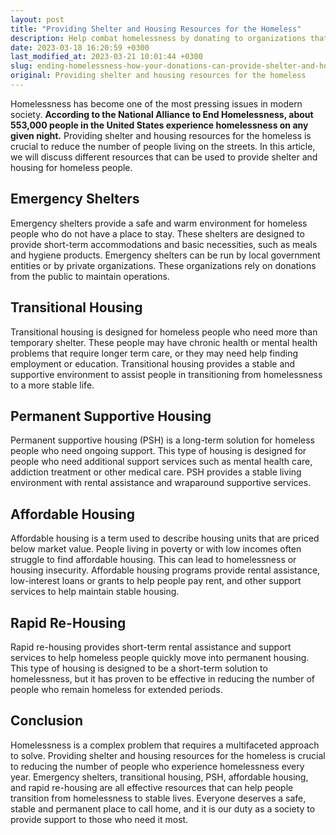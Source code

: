 ```yaml
---
layout: post
title: "Providing Shelter and Housing Resources for the Homeless"
description: Help combat homelessness by donating to organizations that provide shelter and housing resources for the homeless.
date: 2023-03-18 16:20:59 +0300
last_modified_at: 2023-03-21 10:01:44 +0300
slug: ending-homelessness-how-your-donations-can-provide-shelter-and-housing-resources
original: Providing shelter and housing resources for the homeless
---
```

Homelessness has become one of the most pressing issues in modern society. **According to the National Alliance to End Homelessness, about 553,000 people in the United States experience homelessness on any given night.** Providing shelter and housing resources for the homeless is crucial to reduce the number of people living on the streets. In this article, we will discuss different resources that can be used to provide shelter and housing for homeless people.

## Emergency Shelters

Emergency shelters provide a safe and warm environment for homeless people who do not have a place to stay. These shelters are designed to provide short-term accommodations and basic necessities, such as meals and hygiene products. Emergency shelters can be run by local government entities or by private organizations. These organizations rely on donations from the public to maintain operations.

## Transitional Housing

Transitional housing is designed for homeless people who need more than temporary shelter. These people may have chronic health or mental health problems that require longer term care, or they may need help finding employment or education. Transitional housing provides a stable and supportive environment to assist people in transitioning from homelessness to a more stable life.

## Permanent Supportive Housing

Permanent supportive housing (PSH) is a long-term solution for homeless people who need ongoing support. This type of housing is designed for people who need additional support services such as mental health care, addiction treatment or other medical care. PSH provides a stable living environment with rental assistance and wraparound supportive services.

## Affordable Housing

Affordable housing is a term used to describe housing units that are priced below market value. People living in poverty or with low incomes often struggle to find affordable housing. This can lead to homelessness or housing insecurity. Affordable housing programs provide rental assistance, low-interest loans or grants to help people pay rent, and other support services to help maintain stable housing.

## Rapid Re-Housing

Rapid re-housing provides short-term rental assistance and support services to help homeless people quickly move into permanent housing. This type of housing is designed to be a short-term solution to homelessness, but it has proven to be effective in reducing the number of people who remain homeless for extended periods.

## Conclusion

Homelessness is a complex problem that requires a multifaceted approach to solve. Providing shelter and housing resources for the homeless is crucial to reducing the number of people who experience homelessness every year. Emergency shelters, transitional housing, PSH, affordable housing, and rapid re-housing are all effective resources that can help people transition from homelessness to stable lives. Everyone deserves a safe, stable and permanent place to call home, and it is our duty as a society to provide support to those who need it most.